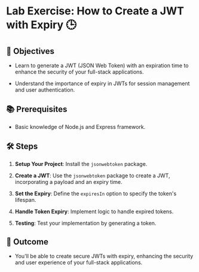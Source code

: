 # Lab Exercise: How to Create a JWT with Expiry 🕒

## 🎯 Objectives

- Learn to generate a JWT (JSON Web Token) with an expiration time to enhance the security of your full-stack applications.

- Understand the importance of expiry in JWTs for session management and user authentication.

## 📚 Prerequisites

- Basic knowledge of Node.js and Express framework.

## 🛠️ Steps

1. **Setup Your Project**: Install the `jsonwebtoken` package.

2. **Create a JWT**: Use the `jsonwebtoken` package to create a JWT, incorporating a payload and an expiry time.

3. **Set the Expiry**: Define the `expiresIn` option to specify the token's lifespan.

4. **Handle Token Expiry**: Implement logic to handle expired tokens.

5. **Testing**: Test your implementation by generating a token.

## 🎉 Outcome

- You'll be able to create secure JWTs with expiry, enhancing the security and user experience of your full-stack applications.